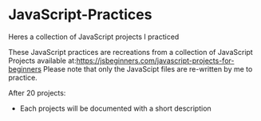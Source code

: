 # JavaScript-Practices
Heres a collection of JavaScript projects I practiced


These JavaScript practices are recreations from a collection of JavaScript Projects available at:https://jsbeginners.com/javascript-projects-for-beginners
Please note that only the JavaScipt files are re-written by me to practice.

After 20 projects:
- Each projects will be documented with a short description
